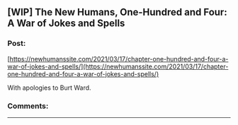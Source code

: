 ## [WIP] The New Humans, One-Hundred and Four: A War of Jokes and Spells

### Post:

[https://newhumanssite.com/2021/03/17/chapter-one-hundred-and-four-a-war-of-jokes-and-spells/](https://newhumanssite.com/2021/03/17/chapter-one-hundred-and-four-a-war-of-jokes-and-spells/)

With apologies to Burt Ward.

### Comments:

---

